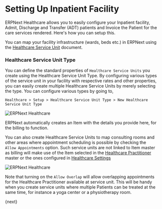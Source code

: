 <!-- add-breadcrumbs -->
# Setting Up Inpatient Facility

ERPNext Healthcare allows you to easily configure your Inpatient facility, Admit, Discharge and Transfer (ADT) patients and Invoice the Patient for the care services rendered. Here's how you can setup this.

You can map your facility infrastructure (wards, beds etc.) in ERPNext using the [Healthcare Service Unit](/docs/user/manual/en/healthcare/healthcare_service_unit.html) document.

### Healthcare Service Unit Type
You can define the standard properties of `Healthcare Service Units` you create using the Healthcare Service Unit Type. By configuring various types of the service unit in your facility with respective rates and other properties, you can easily create multiple Healthcare Service Units by merely selecting the type. You can configure various types by going to,

`Healthcare > Setup > Healthcare Service Unit Type > New Healthcare Service Unit Type`

<img class="screenshot" alt="ERPNext Healthcare" src="{{docs_base_url}}/assets/img/healthcare/healthcare_service_unit_type.png">

ERPNext automatically creates an Item with the details you provide here, for the billing to function.

You can also create Healthcare Service Units to map consulting rooms and other areas where appointment scheduling is possible by checking the `Allow Appointments` option. Such service units are not linked to Item master as billing will make use of the Item selected in the [Healthcare Practitioner](/docs/user/manual/en/healthcare/healthcare_practitioner.html) master or the ones configured in [Healthcare Settings](/docs/user/manual/en/healthcare/setup/healthcare_settings.html)

<img class="screenshot" alt="ERPNext Healthcare" src="{{docs_base_url}}/assets/img/healthcare/healthcare_service_unit_type_1.png">

Note that turning on the `Allow Overlap` will allow overlapping appointments for the Healthcare Practitioner available at service unit. This will be handy when you create service units where multiple Patients can be treated at the same time, for instance a yoga center or a physiotherapy room.

{next}
